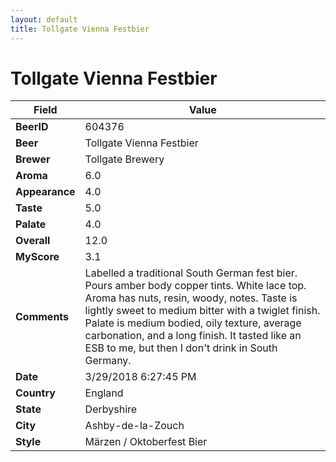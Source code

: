 ```yaml
---
layout: default
title: Tollgate Vienna Festbier
---
```


# Tollgate Vienna Festbier

| Field         | Value     |
|---------------|-----------|
| **BeerID** | 604376 |
| **Beer** | Tollgate Vienna Festbier |
| **Brewer** | Tollgate Brewery |
| **Aroma** | 6.0 |
| **Appearance** | 4.0 |
| **Taste** | 5.0 |
| **Palate** | 4.0 |
| **Overall** | 12.0 |
| **MyScore** | 3.1 |
| **Comments** | Labelled a traditional South German fest bier. Pours amber body copper tints. White lace top. Aroma has nuts, resin, woody, notes. Taste is lightly sweet to medium bitter with a twiglet finish. Palate is medium bodied, oily texture, average carbonation, and a long finish. It tasted like an ESB to me, but then I don&#39;t drink in South Germany. |
| **Date** | 3/29/2018 6:27:45 PM |
| **Country** | England |
| **State** | Derbyshire |
| **City** | Ashby-de-la-Zouch |
| **Style** | Märzen / Oktoberfest Bier |
